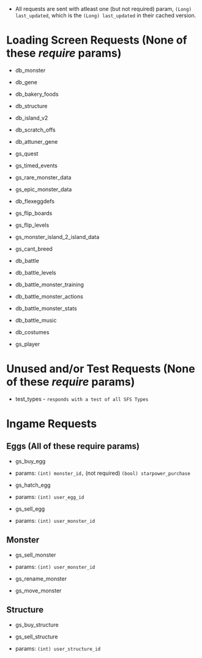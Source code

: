 * All requests are sent with atleast one (but not required) param, `(Long) last_updated`, which is the `(Long) last_updated` in their cached version.

# Loading Screen Requests (None of these *require* params)

* db_monster

* db_gene

* db_bakery_foods

* db_structure

* db_island_v2

* db_scratch_offs

* db_attuner_gene

* gs_quest

* gs_timed_events

* gs_rare_monster_data

* gs_epic_monster_data

* db_flexeggdefs

* gs_flip_boards

* gs_flip_levels

* gs_monster_island_2_island_data

* gs_cant_breed

* db_battle

* db_battle_levels

* db_battle_monster_training

* db_battle_monster_actions

* db_battle_monster_stats

* db_battle_music

* db_costumes

* gs_player


# Unused and/or Test Requests (None of these *require* params)

* test_types - `responds with a test of all SFS Types`


# Ingame Requests


## Eggs (All of these require params)

* gs_buy_egg

 * params: `(int) monster_id,` (not required) `(bool) starpower_purchase`

* gs_hatch_egg

 * params: `(int) user_egg_id`

* gs_sell_egg

 * params: `(int) user_monster_id`

## Monster

* gs_sell_monster

 * params: `(int) user_monster_id`

* gs_rename_monster

* gs_move_monster

## Structure

* gs_buy_structure

* gs_sell_structure
 
 * params: `(int) user_structure_id`
